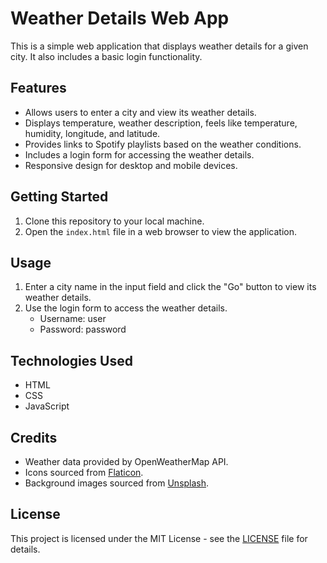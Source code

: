 # Weather Details Web App

This is a simple web application that displays weather details for a given city. It also includes a basic login functionality.

## Features

- Allows users to enter a city and view its weather details.
- Displays temperature, weather description, feels like temperature, humidity, longitude, and latitude.
- Provides links to Spotify playlists based on the weather conditions.
- Includes a login form for accessing the weather details.
- Responsive design for desktop and mobile devices.

## Getting Started

1. Clone this repository to your local machine.
2. Open the `index.html` file in a web browser to view the application.

## Usage

1. Enter a city name in the input field and click the "Go" button to view its weather details.
2. Use the login form to access the weather details.
   - Username: user
   - Password: password

## Technologies Used

- HTML
- CSS
- JavaScript

## Credits

- Weather data provided by OpenWeatherMap API.
- Icons sourced from [Flaticon](https://www.flaticon.com/).
- Background images sourced from [Unsplash](https://unsplash.com/).

## License

This project is licensed under the MIT License - see the [LICENSE](LICENSE) file for details.
